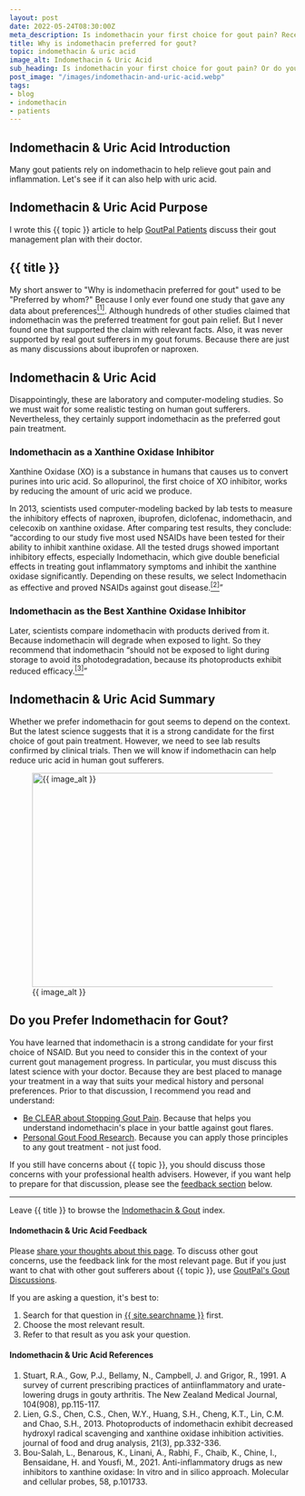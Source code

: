 ```yaml
---
layout: post
date: 2022-05-24T08:30:00Z
meta_description: Is indomethacin your first choice for gout pain? Recently, it's shown to lower uric acid. See why gout sufferers prefer indomethacin for gout.
title: Why is indomethacin preferred for gout?
topic: indomethacin & uric acid
image_alt: Indomethacin & Uric Acid
sub_heading: Is indomethacin your first choice for gout pain? Or do you also use it to lower uric acid?
post_image: "/images/indomethacin-and-uric-acid.webp"
tags:
- blog
- indomethacin
- patients
---
```

<h2 id="intro">Indomethacin & Uric Acid Introduction</h2>
Many gout patients rely on indomethacin to help relieve gout pain and inflammation. Let's see if it can also help with uric acid.

<h2 id="intent">Indomethacin & Uric Acid Purpose</h2>
I wrote this {{ topic }} article to help <a href="/9602/goutpal-plan-for-gout-patients/">GoutPal Patients</a> discuss their gout management plan with their doctor.

<h2 id="indomethacin">{{ title }}</h2>
My short answer to "Why is indomethacin preferred for gout" used to be "Preferred by whom?" Because I only ever found one study that gave any data about preferences<a href="#ref1"><sup>[1]</sup></a>. Although hundreds of other studies claimed that indomethacin was the preferred treatment for gout pain relief. But I never found one that supported the claim with relevant facts. Also, it was never supported by real gout sufferers in my gout forums. Because there are just as many discussions about ibuprofen or naproxen.

<h2 id="uric">Indomethacin & Uric Acid</h2>
Disappointingly, these are laboratory and computer-modeling studies. So we must wait for some realistic testing on human gout sufferers. Nevertheless, they certainly support indomethacin as the preferred gout pain treatment.
<h3 id="inhibit">Indomethacin as a Xanthine Oxidase Inhibitor</h3>
Xanthine Oxidase (XO) is a substance in humans that causes us to convert purines into uric acid. So allopurinol, the first choice of XO inhibitor, works by reducing the amount of uric acid we produce.

In 2013, scientists used computer-modeling backed by lab tests to measure the inhibitory effects of naproxen, ibuprofen, diclofenac, indomethacin, and celecoxib on xanthine oxidase. After comparing test results, they conclude:<br />
<q cite="https://doi.org/10.1016/j.jfda.2013.07.013">according to our study five most used NSAIDs have been tested for their ability to inhibit xanthine oxidase. All the tested drugs showed important inhibitory effects, especially Indomethacin, which give double beneficial effects in treating gout inflammatory symptoms and inhibit the xanthine oxidase significantly. Depending on these results, we select Indomethacin as effective and proved NSAIDs against gout disease.<a href="#ref2"><sup>[2]</sup></a></q>

<h3 id="best">Indomethacin as the Best Xanthine Oxidase Inhibitor</h3>
Later, scientists compare indomethacin with products derived from it. Because indomethacin will degrade when exposed to light. So they recommend that indomethacin <q cite="https://doi.org/10.1016/j.mcp.2021.101733">should not be exposed to light during storage to avoid its photodegradation, because its photoproducts exhibit reduced efficacy.<a href="#ref3"><sup>[3]</sup></a></q>

<h2 id="uric">Indomethacin & Uric Acid Summary</h2>
Whether we prefer indomethacin for gout seems to depend on the context. But the latest science suggests that it is a strong candidate for the first choice of gout pain treatment. However, we need to see lab results confirmed by clinical trials. Then we will know if indomethacin can help reduce uric acid in human gout sufferers.
<figure id="image" class="inner">
<img src="{{ post_image }}" alt="{{ image_alt }}"  width="610" height="377">
  <figcaption>{{ image_alt }}</figcaption>
</figure>
<h2 id="next">Do you Prefer Indomethacin for Gout?</h2>
You have learned that indomethacin is a strong candidate for your first choice of NSAID. But you need to consider this in the context of your current gout management progress. In particular, you must discuss this latest science with your doctor. Because they are best placed to manage your treatment in a way that suits your medical history and personal preferences. Prior to that discussion, I recommend you read and understand:<ul>
<li><a href="/blog/stop-gout-pain/">Be CLEAR about Stopping Gout Pain</a>. Because that helps you understand indomethacin's place in your battle against gout flares.</li>
<li><a href="/blog/personal-gout-food-research/">Personal Gout Food Research</a>. Because you can apply those principles to any gout treatment - not just food.</li>
</ul>
If you still have concerns about {{ topic }}, you should discuss those concerns with your professional health advisers. However, if you want help to prepare for that discussion, please see the <a href="#feedback">feedback section</a> below.
<hr />
Leave {{ title }} to browse the <a href="/indomethacin-gout/">Indomethacin & Gout</a> index.
<h4 id="feedback">Indomethacin & Uric Acid Feedback</h4>

Please <a href="{{ site.social_links.github }}issues/47">share your thoughts about this page</a>. To discuss other gout concerns, use the feedback link for the most relevant page. But if you just want to chat with other gout sufferers about {{ topic }}, use <a href="{{ site.social_links.github }}discussions">GoutPal's Gout Discussions</a>.

If you are asking a question, it's best to:<ol>
<li>Search for that question in <a href="{{ site.searchurl }}">{{ site.searchname }}</a> first.</li>
<li>Choose the most relevant result.</li>
<li>Refer to that result as you ask your question.</li>
</ol>

<h4 id="refs">Indomethacin & Uric Acid References</h4>
<ol>
	<li id="ref1">Stuart, R.A., Gow, P.J., Bellamy, N., Campbell, J. and Grigor, R., 1991. A survey of current prescribing practices of antiinflammatory and urate-lowering drugs in gouty arthritis. The New Zealand Medical Journal, 104(908), pp.115-117.</li>
	<li id="ref2">Lien, G.S., Chen, C.S., Chen, W.Y., Huang, S.H., Cheng, K.T., Lin, C.M. and Chao, S.H., 2013. Photoproducts of indomethacin exhibit decreased hydroxyl radical scavenging and xanthine oxidase inhibition activities. journal of food and drug analysis, 21(3), pp.332-336.</li>
	<li id="ref3">Bou-Salah, L., Benarous, K., Linani, A., Rabhi, F., Chaib, K., Chine, I., Bensaidane, H. and Yousfi, M., 2021. Anti-inflammatory drugs as new inhibitors to xanthine oxidase: In vitro and in silico approach. Molecular and cellular probes, 58, p.101733.</li>
</ol>
